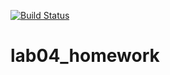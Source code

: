 [![Build Status](https://travis-ci.org/Spardoks/lab04_homework.svg?branch=master)](https://travis-ci.org/Spardoks/lab04_homework)
# lab04_homework
